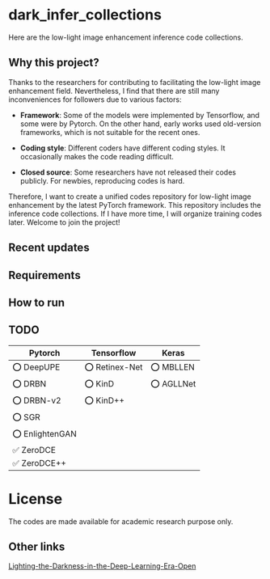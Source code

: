 # dark_infer_collections
Here are the low-light image enhancement inference code collections. 

## Why this project?
Thanks to the researchers for contributing to facilitating the low-light image enhancement field. Nevertheless, I find that there are still many inconveniences for followers due to various factors:

* **Framework**: Some of the models were implemented by Tensorflow, and some were by Pytorch. On the other hand, early works used old-version frameworks, which is not suitable for the recent ones.

* **Coding style**: Different coders have different coding styles. It occasionally makes the code reading difficult.

* **Closed source**: Some researchers have not released their codes publicly. For newbies, reproducing codes is hard.

Therefore, I want to create a unified codes repository for low-light image enhancement by the latest PyTorch framework. This repository includes the inference code collections. If I have more time, I will organize training codes later.
Welcome to join the project!


## Recent updates

## Requirements

## How to run

## TODO

<!-- ✅ ⭕️ ❌-->
|Pytorch        |Tensorflow     |Keras             |
|---            |---            |---               |
|⭕️ DeepUPE     |⭕️ Retinex-Net |⭕️ MBLLEN          |
|⭕️ DRBN        |⭕️ KinD        |⭕️ AGLLNet         |
|⭕️ DRBN-v2     |⭕️ KinD++      |                   |
|⭕️ SGR         |               |                   |
|⭕️ EnlightenGAN|               |                   |
|✅ ZeroDCE     |               |                   |
|✅ ZeroDCE++   |               |                   |

# License
The codes are made available for academic research purpose only.
## Other links
[Lighting-the-Darkness-in-the-Deep-Learning-Era-Open](https://github.com/Li-Chongyi/Lighting-the-Darkness-in-the-Deep-Learning-Era-Open)


